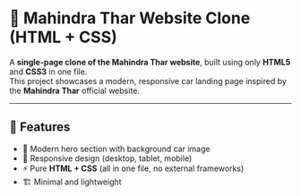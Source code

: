 # 🚙 Mahindra Thar Website Clone (HTML + CSS)

A **single-page clone of the Mahindra Thar website**, built using only **HTML5** and **CSS3** in one file.  
This project showcases a modern, responsive car landing page inspired by the **Mahindra Thar** official website.

---

## 🚀 Features
- 🎨 Modern hero section with background car image  
- 📱 Responsive design (desktop, tablet, mobile)  
- ⚡ Pure **HTML + CSS** (all in one file, no external frameworks)  
- 🏗️ Minimal and lightweight  


